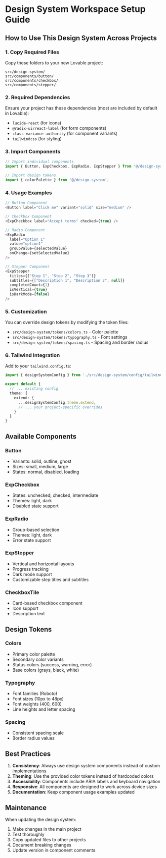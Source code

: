 # Design System Workspace Setup Guide

## How to Use This Design System Across Projects

### 1. Copy Required Files
Copy these folders to your new Lovable project:
```
src/design-system/
src/components/button/
src/components/checkbox/
src/components/stepper/
```

### 2. Required Dependencies
Ensure your project has these dependencies (most are included by default in Lovable):
- `lucide-react` (for icons)
- `@radix-ui/react-label` (for form components)
- `class-variance-authority` (for component variants)
- `tailwindcss` (for styling)

### 3. Import Components
```typescript
// Import individual components
import { Button, ExpCheckbox, ExpRadio, ExpStepper } from '@/design-system';

// Import design tokens
import { colorPalette } from '@/design-system';
```

### 4. Usage Examples
```typescript
// Button Component
<Button label="Click me" variant="solid" size="medium" />

// Checkbox Component
<ExpCheckbox label="Accept terms" checked={true} />

// Radio Component
<ExpRadio 
  label="Option 1" 
  value="option1" 
  groupValue={selectedValue}
  onChange={setSelectedValue} 
/>

// Stepper Component
<ExpStepper
  titles={["Step 1", "Step 2", "Step 3"]}
  subtitles={["Description 1", "Description 2", null]}
  completedCount={1}
  isVertical={true}
  isDarkMode={false}
/>
```

### 5. Customization
You can override design tokens by modifying the token files:
- `src/design-system/tokens/colors.ts` - Color palette
- `src/design-system/tokens/typography.ts` - Font settings
- `src/design-system/tokens/spacing.ts` - Spacing and border radius

### 6. Tailwind Integration
Add to your `tailwind.config.ts`:
```typescript
import { designSystemConfig } from './src/design-system/config/tailwind-preset';

export default {
  // ... existing config
  theme: {
    extend: {
      ...designSystemConfig.theme.extend,
      // ... your project-specific overrides
    }
  }
}
```

## Available Components

### Button
- Variants: solid, outline, ghost
- Sizes: small, medium, large
- States: normal, disabled, loading

### ExpCheckbox
- States: unchecked, checked, intermediate
- Themes: light, dark
- Disabled state support

### ExpRadio
- Group-based selection
- Themes: light, dark
- Error state support

### ExpStepper
- Vertical and horizontal layouts
- Progress tracking
- Dark mode support
- Customizable step titles and subtitles

### CheckboxTile
- Card-based checkbox component
- Icon support
- Description text

## Design Tokens

### Colors
- Primary color palette
- Secondary color variants
- Status colors (success, warning, error)
- Base colors (grays, black, white)

### Typography
- Font families (Roboto)
- Font sizes (10px to 48px)
- Font weights (400, 600)
- Line heights and letter spacing

### Spacing
- Consistent spacing scale
- Border radius values

## Best Practices

1. **Consistency**: Always use design system components instead of custom implementations
2. **Theming**: Use the provided color tokens instead of hardcoded colors
3. **Accessibility**: Components include ARIA labels and keyboard navigation
4. **Responsive**: All components are designed to work across device sizes
5. **Documentation**: Keep component usage examples updated

## Maintenance

When updating the design system:
1. Make changes in the main project
2. Test thoroughly
3. Copy updated files to other projects
4. Document breaking changes
5. Update version in component comments
